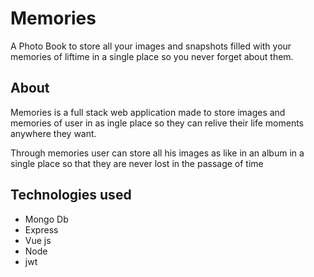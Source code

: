 # Memories
A Photo Book to store all your images and snapshots filled with your memories of liftime in a single place so you never forget about them.

## About
Memories is a full stack web application made to store images and memories of user in as ingle place so they can relive their life moments anywhere they want.

Through memories user can store all his images as like in an album in a single place so that they are never lost in the passage of time

## Technologies used
- Mongo Db
- Express
- Vue js
- Node
- jwt